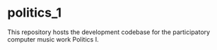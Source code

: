 # politics_1
This repository hosts the development codebase for the participatory computer music work Politics I.
